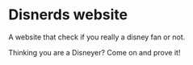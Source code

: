 # Disnerds website

A website that check if you really a disney fan or not.

Thinking you are a Disneyer? Come on and prove it!
